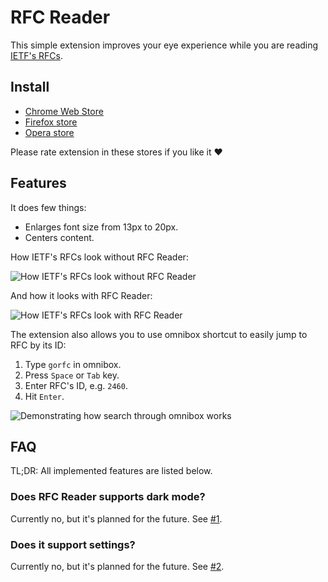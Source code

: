 # RFC Reader

This simple extension improves your eye experience while you are reading [IETF's RFCs](https://tools.ietf.org/html/).

## Install

* [Chrome Web Store](https://chrome.google.com/webstore/detail/jhmoebgbkkbpdmmigmdmbbdbpolnddod)
* [Firefox store](https://addons.mozilla.org/en-US/firefox/addon/rfc-reader/)
* [Opera store](https://addons.opera.com/en/extensions/details/rfc-reader/)

Please rate extension in these stores if you like it ❤️

## Features

It does few things:

* Enlarges font size from 13px to 20px.
* Centers content.

How IETF's RFCs look without RFC Reader:

![How IETF's RFCs look without RFC Reader](https://user-images.githubusercontent.com/12474739/96355836-2641b280-10ef-11eb-9c55-0838d34cc89d.png)

And how it looks with RFC Reader:

![How IETF's RFCs look with RFC Reader](https://user-images.githubusercontent.com/12474739/96355846-496c6200-10ef-11eb-9aa6-489d62ae1821.png)

The extension also allows you to use omnibox shortcut to easily jump to RFC by its ID:

1. Type `gorfc` in omnibox.
2. Press `Space` or `Tab` key.
3. Enter RFC's ID, e.g. `2460`.
4. Hit `Enter`.

![Demonstrating how search through omnibox works](https://user-images.githubusercontent.com/12474739/96368122-bbc65c00-115a-11eb-8086-f92e966dc483.gif)

## FAQ

TL;DR: All implemented features are listed below.

### Does RFC Reader supports dark mode?

Currently no, but it's planned for the future. See [#1](https://github.com/neluzhin/rfc-reader/issues/1).

### Does it support settings?

Currently no, but it's planned for the future. See [#2](https://github.com/neluzhin/rfc-reader/issues/2).
